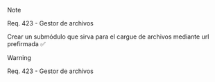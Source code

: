 >[!note]
>Req. 423 - Gestor de archivos 
>
>Crear un submódulo que sirva para el cargue de archivos mediante url prefirmada ✅

<!-- ✅ Este emoji está comentado y no se mostrará -->

>[!warning]
>Req. 423 - Gestor de archivos 

<!-- ✅ Este emoji está comentado y no se mostrará --> 

<!-- ✅ Este emoji está comentado y no se mostrará --> 

<!-- ✅ Este emoji está comentado y no se mostrará --> 